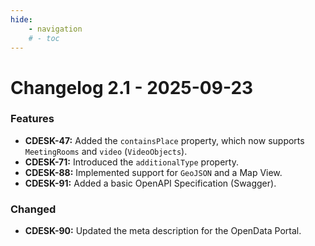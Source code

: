 ```yaml
---
hide:
    - navigation
    # - toc
---
```


# Changelog 2.1 - 2025-09-23

### Features
- **CDESK-47:** Added the `containsPlace` property, which now supports `MeetingRooms` and `video` (`VideoObjects`).
- **CDESK-71:** Introduced the `additionalType` property.
- **CDESK-88:** Implemented support for `GeoJSON` and a Map View.
- **CDESK-91:** Added a basic OpenAPI Specification (Swagger).

### Changed
- **CDESK-90:** Updated the meta description for the OpenData Portal.
